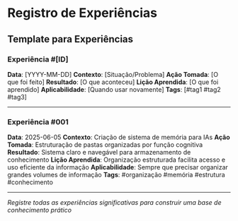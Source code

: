 # Registro de Experiências

## Template para Experiências

### Experiência #[ID]
**Data**: [YYYY-MM-DD]
**Contexto**: [Situação/Problema]
**Ação Tomada**: [O que foi feito]
**Resultado**: [O que aconteceu]
**Lição Aprendida**: [O que foi aprendido]
**Aplicabilidade**: [Quando usar novamente]
**Tags**: [#tag1 #tag2 #tag3]

---

### Experiência #001
**Data**: 2025-06-05
**Contexto**: Criação de sistema de memória para IAs
**Ação Tomada**: Estruturação de pastas organizadas por função cognitiva
**Resultado**: Sistema claro e navegável para armazenamento de conhecimento
**Lição Aprendida**: Organização estruturada facilita acesso e uso eficiente da informação
**Aplicabilidade**: Sempre que precisar organizar grandes volumes de informação
**Tags**: #organização #memória #estrutura #conhecimento

---
*Registre todas as experiências significativas para construir uma base de conhecimento prático*

